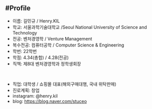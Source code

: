 #Profile
---
* 이름: 길민규 / Henry.KIL
* 학교: 서울과학기술대학교 /Seoul National University of Science and Technology
* 전공: 벤처경영학 / Venture Management
* 복수전공: 컴퓨터공학 / Computer Science & Engineering
* 학번: 22학번
* 학점: 4.34(총합) / 4.28(전공)
* 직책: 제8대 벤처경영학과 정학생회장
<br>

* 직업: 대학생 / 쇼핑몰 대표(해외구매대행, 국내 위탁판매)
* 진로계획: 창업
* instagram: @henry.kil
* blog: https://blog.naver.com/stuceo

